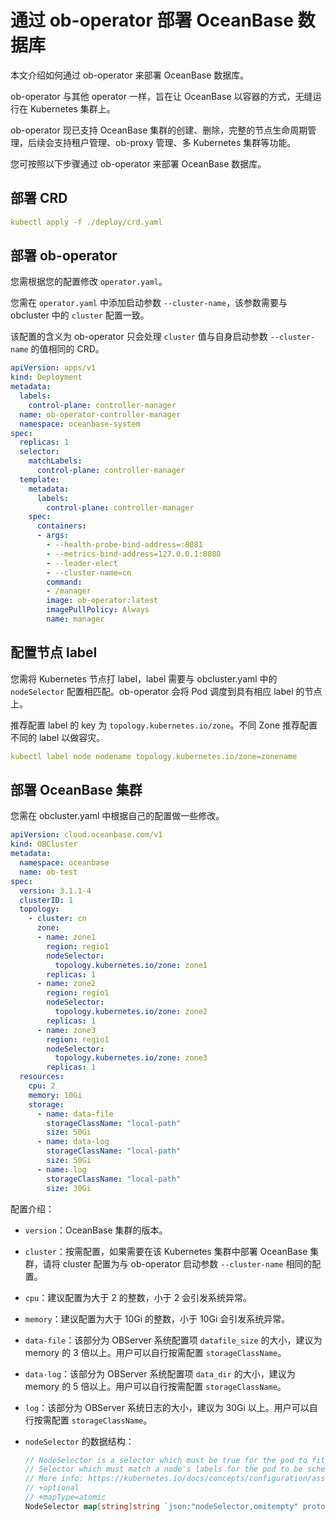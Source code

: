 # 通过 ob-operator 部署 OceanBase 数据库

本文介绍如何通过 ob-operator 来部署 OceanBase 数据库。

ob-operator 与其他 operator 一样，旨在让 OceanBase 以容器的方式，无缝运行在 Kubernetes 集群上。

ob-operator 现已支持 OceanBase 集群的创建、删除，完整的节点生命周期管理，后续会支持租户管理、ob-proxy 管理、多 Kubernetes 集群等功能。

您可按照以下步骤通过 ob-operator 来部署 OceanBase 数据库。

## 部署 CRD

```yaml
kubectl apply -f ./deploy/crd.yaml
```

## 部署 ob-operator

您需根据您的配置修改 `operator.yaml`。

您需在 `operator.yaml` 中添加启动参数 `--cluster-name`，该参数需要与 obcluster 中的 `cluster` 配置一致。

该配置的含义为 ob-operator 只会处理 `cluster` 值与自身启动参数 `--cluster-name` 的值相同的 CRD。

```yaml
apiVersion: apps/v1
kind: Deployment
metadata:
  labels:
    control-plane: controller-manager
  name: ob-operator-controller-manager
  namespace: oceanbase-system
spec:
  replicas: 1
  selector:
    matchLabels:
      control-plane: controller-manager
  template:
    metadata:
      labels:
        control-plane: controller-manager
    spec:
      containers:
      - args:
        - --health-probe-bind-address=:8081
        - --metrics-bind-address=127.0.0.1:8080
        - --leader-elect
        - --cluster-name=cn
        command:
        - /manager
        image: ob-operator:latest
        imagePullPolicy: Always
        name: manager
```

## 配置节点 label

您需将 Kubernetes 节点打 label，label 需要与 obcluster.yaml 中的 `nodeSelector` 配置相匹配。ob-operator 会将 Pod 调度到具有相应 label 的节点上。

推荐配置 label 的 key 为 `topology.kubernetes.io/zone`。不同 Zone 推荐配置不同的 label 以做容灾。

```yaml
kubectl label node nodename topology.kubernetes.io/zone=zonename
```

## 部署 OceanBase 集群

您需在 obcluster.yaml 中根据自己的配置做一些修改。

```yaml
apiVersion: cloud.oceanbase.com/v1
kind: OBCluster
metadata:
  namespace: oceanbase
  name: ob-test
spec:
  version: 3.1.1-4
  clusterID: 1
  topology:
    - cluster: cn
      zone:
      - name: zone1
        region: regio1
        nodeSelector:
          topology.kubernetes.io/zone: zone1
        replicas: 1
      - name: zone2
        region: regio1
        nodeSelector:
          topology.kubernetes.io/zone: zone2
        replicas: 1
      - name: zone3
        region: regio1
        nodeSelector:
          topology.kubernetes.io/zone: zone3
        replicas: 1
  resources:
    cpu: 2
    memory: 10Gi
    storage:
      - name: data-file
        storageClassName: "local-path"
        size: 50Gi
      - name: data-log
        storageClassName: "local-path"
        size: 50Gi
      - name: log
        storageClassName: "local-path"
        size: 30Gi
```

配置介绍：

- `version`：OceanBase 集群的版本。
  
- `cluster`：按需配置，如果需要在该 Kubernetes 集群中部署 OceanBase 集群，请将 cluster 配置为与 ob-operator 启动参数 `--cluster-name` 相同的配置。
  
- `cpu`：建议配置为大于 2 的整数，小于 2 会引发系统异常。
  
- `memory`：建议配置为大于 10Gi 的整数，小于 10Gi 会引发系统异常。
  
- `data-file`：该部分为 OBServer 系统配置项 `datafile_size` 的大小，建议为 memory 的 3 倍以上。用户可以自行按需配置 `storageClassName`。
  
- `data-log`：该部分为 OBServer 系统配置项 `data_dir` 的大小，建议为 memory 的 5 倍以上。用户可以自行按需配置 `storageClassName`。
  
- `log`：该部分为 OBServer 系统日志的大小，建议为 30Gi 以上。用户可以自行按需配置 `storageClassName`。

- `nodeSelector` 的数据结构：

    ```go
    // NodeSelector is a selector which must be true for the pod to fit on a node.
    // Selector which must match a node's labels for the pod to be scheduled on that node.
    // More info: https://kubernetes.io/docs/concepts/configuration/assign-pod-node/
    // +optional
    // +mapType=atomic
    NodeSelector map[string]string `json:"nodeSelector,omitempty" protobuf:"bytes,7,rep,name=nodeSelector"`
    ```
